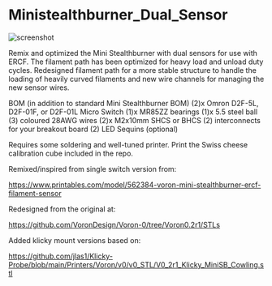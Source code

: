# Ministealthburner_Dual_Sensor

![screenshot](https://github.com/kinematicdigit/Ministealthburner_Dual_Sensor/blob/main/media/image.png)

Remix and optimized the Mini Stealthburner with dual sensors for use with ERCF. The filament path has been optimized for heavy load and unload duty cycles. Redesigned filament path for a more stable structure to handle the loading of heavily curved filaments and new wire channels for managing the new sensor wires.

BOM (in addition to standard Mini Stealthburner BOM)
(2)x Omron D2F-5L, D2F-01F, or D2F-01L Micro Switch
(1)x MR85ZZ bearings
(1)x 5.5 steel ball
(3) coloured 28AWG wires
(2)x M2x10mm SHCS or BHCS
(2) interconnects for your breakout board
(2) LED Sequins (optional)

Requires some soldering and well-tuned printer. Print the Swiss cheese calibration cube included in the repo.

Remixed/inspired from single switch version from:

https://www.printables.com/model/562384-voron-mini-stealthburner-ercf-filament-sensor

Redesigned from the original at:

https://github.com/VoronDesign/Voron-0/tree/Voron0.2r1/STLs

Added klicky mount versions based on:

https://github.com/jlas1/Klicky-Probe/blob/main/Printers/Voron/v0/v0_STL/V0_2r1_Klicky_MiniSB_Cowling.stl
